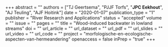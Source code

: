+++
abstract = ""
authors = ["TJ Geertsema", "PJJF Torfs", "**JPC Eekhout**", "AJ Teuling", "AJF Hoitink"]
date = "2020-01-07"
publication_type = "1"
publisher = "River Research and Applications"
status = "accepted"
volume = ""
issue = ""
pages = ""
title = "Wood-induced backwater in lowland streams"
doi = ""
url_article = ""
url_dataset = ""
url_pdf = ""
url_slides = ""
url_video = ""
url_code = ""
project = "morfologische-en-ecologische-aspecten-van-hermeandering"
openaccess = false
inPrep = "true"
+++